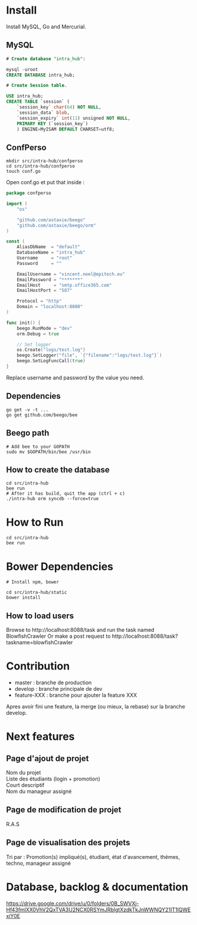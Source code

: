 # Install

Install MySQL, Go and Mercurial.

## MySQL

``` sql
# Create database "intra_hub":

mysql -uroot
CREATE DATABASE intra_hub;

# Create Session table.

USE intra_hub;
CREATE TABLE `session` (
	`session_key` char(64) NOT NULL,
	`session_data` blob,
	`session_expiry` int(11) unsigned NOT NULL,
	PRIMARY KEY (`session_key`)
	) ENGINE=MyISAM DEFAULT CHARSET=utf8;
```

## ConfPerso

```
mkdir src/intra-hub/confperso
cd src/intra-hub/confperso
touch conf.go
```

Open conf.go et put that inside :

``` go
package confperso

import (
    "os"

    "github.com/astaxie/beego"
    "github.com/astaxie/beego/orm"
)

const (
	AliasDbName  = "default"
	DatabaseName = "intra_hub"
	Username     = "root"
	Password     = ""

	EmailUsername = "vincent.neel@epitech.eu"
	EmailPassword = "*******"
	EmailHost     = "smtp.office365.com"
	EmailHostPort = "587"

    Protocol = "http"
    Domain = "localhost:8080"
)

func init() {
	beego.RunMode = "dev"
    orm.Debug = true

    // Set logger
    os.Create("logs/test.log")
    beego.SetLogger("file", `{"filename":"logs/test.log"}`)
    beego.SetLogFuncCall(true)
}

```

Replace username and password by the value you need.  


## Dependencies

```
go get -v -t ...
go get github.com/beego/bee
```


## Beego path

```
# Add bee to your GOPATH
sudo mv $GOPATH/bin/bee /usr/bin
```

## How to create the database

```
cd src/intra-hub
bee run
# After it has build, quit the app (ctrl + c)
./intra-hub orm syncdb --force=true
```

# How to Run

```
cd src/intra-hub
bee run
```

# Bower Dependencies 

```
# Install npm, bower

cd src/intra-hub/static
bower install

```

## How to load users

Browse to http://localhost:8088/task and run the task named BlowfishCrawler
Or make a post request to http://localhost:8088/task?taskname=blowfishCrawler

# Contribution

- master : branche de production  
- develop : branche principale de dev
- feature-XXX : branche pour ajouter la feature XXX  

Apres avoir fini une feature, la merge (ou mieux, la rebase) sur la branche develop.

# Next features

## Page d'ajout de projet

Nom du projet  
Liste des étudiants (login + promotion)  
Court descriptif  
Nom du manageur assigné  

## Page de modification de projet

R.A.S

## Page de visualisation des projets

Tri par : Promotion(s) impliqué(s), étudiant, état d'avancement, thémes, techno, manageur assigné


# Database, backlog & documentation

https://drive.google.com/drive/u/0/folders/0B_SWVXj-Hf43fmlXX0VhV2QxTVA3U2NCX0RSYmJRblgtXzdkTkJnWWNQY21IT1lQWExiY0E

